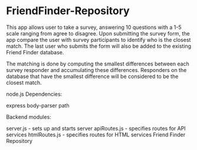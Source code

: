 # FriendFinder-Repository
This app allows user to take a survey, answering 10 questions with a 1-5 scale ranging from agree to disagree. Upon submitting the survey form, the app compare the user with survey participants to identify who is the closest match. The last user who submits the form will also be added to the existing Friend Finder database.

The matching is done by computing the smallest differences between each survey responder and accumulating these differences. Responders on the database that have the smallest difference will be considered to be the closest match.

node.js Dependencies:

express
body-parser
path

Backend modules:

server.js - sets up and starts server
apiRoutes.js - specifies routes for API services
htmlRoutes.js - specifies routes for HTML services
Friend Finder Repository
